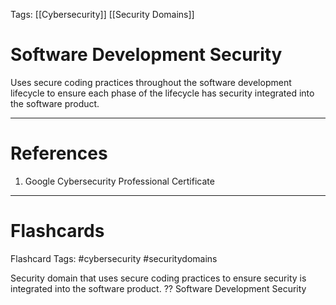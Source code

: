 Tags: [[Cybersecurity]] [[Security Domains]]
# Software Development Security

Uses secure coding practices throughout the software development lifecycle to ensure each phase of the lifecycle has security integrated into the software product.

---
# References

1. Google Cybersecurity Professional Certificate

---
# Flashcards

Flashcard Tags: #cybersecurity #securitydomains 

Security domain that uses secure coding practices to ensure security is integrated into the software product.
??
Software Development Security
<!--SR:!2024-05-10,11,270!2024-06-12,35,270-->